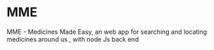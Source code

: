 # MME
 MME - Medicines Made Easy, an web app for searching and locating medicines around us , with node Js back end 
